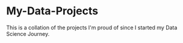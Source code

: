 # My-Data-Projects
This is a collation of the projects I'm proud of since I started my Data Science Journey.
